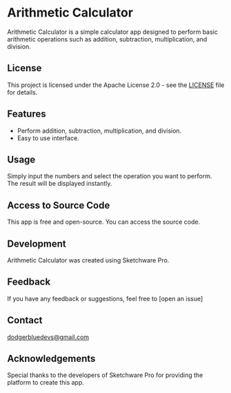 # Arithmetic Calculator

Arithmetic Calculator is a simple calculator app designed to perform basic arithmetic operations such as addition, subtraction, multiplication, and division.

## License

This project is licensed under the Apache License 2.0 - see the [LICENSE](LICENSE) file for details.

## Features

- Perform addition, subtraction, multiplication, and division.
- Easy to use interface.

## Usage

Simply input the numbers and select the operation you want to perform. The result will be displayed instantly.

## Access to Source Code

This app is free and open-source. You can access the source code.

## Development

Arithmetic Calculator was created using Sketchware Pro.

## Feedback

If you have any feedback or suggestions, feel free to [open an issue] 

## Contact

dodgerbluedevs@gmail.com

## Acknowledgements

Special thanks to the developers of Sketchware Pro for providing the platform to create this app.
